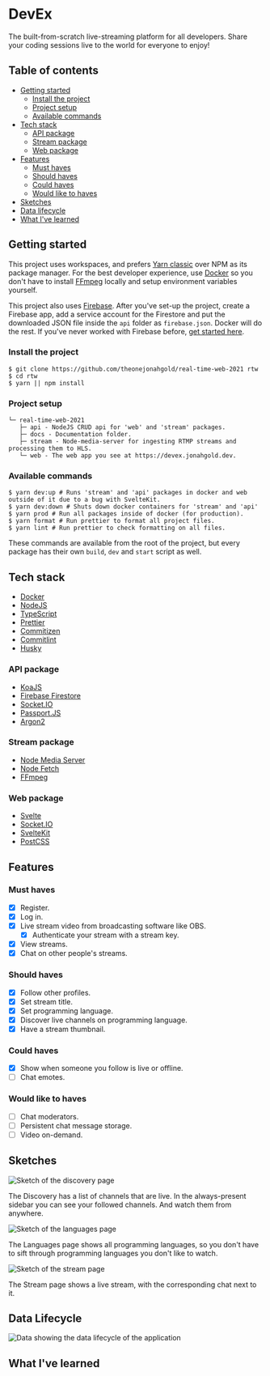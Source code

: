 # DevEx

The built-from-scratch live-streaming platform for all developers. Share your coding sessions live to the world for everyone to enjoy!

## Table of contents

- [Getting started](#getting-started)
  - [Install the project](#install-the-project)
  - [Project setup](#project-setup)
  - [Available commands](#available-commands)
- [Tech stack](#tech-stack)
  - [API package](#api-package)
  - [Stream package](#stream-package)
  - [Web package](#web-package)
- [Features](#features)
  - [Must haves](#must-haves)
  - [Should haves](#should-haves)
  - [Could haves](#could-haves)
  - [Would like to haves](#would-like-to-haves)
- [Sketches](#sketches)
- [Data lifecycle](#data-lifecycle)
- [What I've learned](#what-ive-learned)

## Getting started

This project uses workspaces, and prefers [Yarn classic](https://classic.yarnpkg.com/lang/en/) over NPM as its package manager. For the best developer experience, use [Docker][docker] so you don't have to install [FFmpeg][ffmpeg] locally and setup environment variables yourself.

This project also uses [Firebase](https://firebase.google.com). After you've set-up the project, create a Firebase app, add a service account for the Firestore and put the downloaded JSON file inside the `api` folder as `firebase.json`. Docker will do the rest. If you've never worked with Firebase before, [get started here](https://firebase.google.com/docs/guides).

### Install the project

```shell
$ git clone https://github.com/theonejonahgold/real-time-web-2021 rtw
$ cd rtw
$ yarn || npm install
```

### Project setup

```
└─ real-time-web-2021
   ├─ api - NodeJS CRUD api for 'web' and 'stream' packages.
   ├─ docs - Documentation folder.
   ├─ stream - Node-media-server for ingesting RTMP streams and processing them to HLS.
   └─ web - The web app you see at https://devex.jonahgold.dev.
```

### Available commands

```shell
$ yarn dev:up # Runs 'stream' and 'api' packages in docker and web outside of it due to a bug with SvelteKit.
$ yarn dev:down # Shuts down docker containers for 'stream' and 'api'
$ yarn prod # Run all packages inside of docker (for production).
$ yarn format # Run prettier to format all project files.
$ yarn lint # Run prettier to check formatting on all files.
```

These commands are available from the root of the project, but every package has their own `build`, `dev` and `start` script as well.

## Tech stack

- [Docker][docker]
- [NodeJS](https://nodejs.org)
- [TypeScript](https://typescriptlang.org)
- [Prettier](https://prettier.io)
- [Commitizen](https://commitizen.github.io/cz-cli/)
- [Commitlint](https://commitlint.js.org/)
- [Husky](https://typicode.github.io/husky/)

### API package

- [KoaJS](https://koajs.com)
- [Firebase Firestore](http://firebase.google.com)
- [Socket.IO](https://socket.io)
- [Passport.JS](http://www.passportjs.org)
- [Argon2](https://github.com/ranisalt/node-argon2#readme)

### Stream package

- [Node Media Server](https://github.com/illuspas/Node-Media-Server#readme)
- [Node Fetch](https://github.com/bitinn/node-fetch)
- [FFmpeg][ffmpeg]

### Web package

- [Svelte](https://svelte.dev)
- [Socket.IO](https://socket.io)
- [SvelteKit](https://kit.svelte.dev)
- [PostCSS](https://postcss.org)

## Features

### Must haves

- [x] Register.
- [x] Log in.
- [x] Live stream video from broadcasting software like OBS.
  - [x] Authenticate your stream with a stream key.
- [x] View streams.
- [x] Chat on other people's streams.

### Should haves

- [x] Follow other profiles.
- [x] Set stream title.
- [x] Set programming language.
- [x] Discover live channels on programming language.
- [x] Have a stream thumbnail.

### Could haves

- [x] Show when someone you follow is live or offline.
- [ ] Chat emotes.

### Would like to haves

- [ ] Chat moderators.
- [ ] Persistent chat message storage.
- [ ] Video on-demand.

## Sketches

![Sketch of the discovery page](docs/discover.png)

The Discovery has a list of channels that are live. In the always-present sidebar you can see your followed channels. And watch them from anywhere.

![Sketch of the languages page](docs/languages.png)

The Languages page shows all programming languages, so you don't have to sift through programming languages you don't like to watch.

![Sketch of the stream page](docs/stream.png)

The Stream page shows a live stream, with the corresponding chat next to it.

## Data Lifecycle

<!-- TODO: Update lifecycle -->

![Data showing the data lifecycle of the application](docs/data-lifecycle-v2.png)

## What I've learned

<!-- TODO: Write what I've learned -->

[docker]: https://docker.com
[ffmpeg]: http://ffmpeg.org